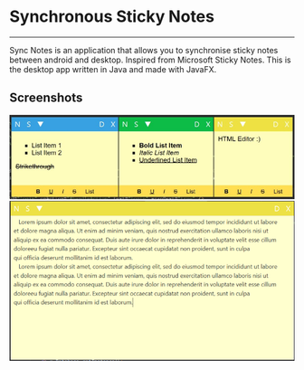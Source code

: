 # Synchronous Sticky Notes
***
Sync Notes is an application that allows you to synchronise sticky notes between android and desktop. Inspired from Microsoft Sticky Notes. This is the desktop app written in Java and made with JavaFX.

## Screenshots
<img src="screenshots/sync-notes-05.png" alt="Three Colored Theme"/>
<img src="screenshots/sync-notes-03.png" alt="Expanded View"/>
